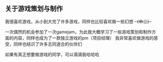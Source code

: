 ## 关于游戏策划与制作
我很喜欢游戏，从小到大完了许多游戏，同样也比较喜欢做一些幻想
~~（中二）~~

一次偶然的机会参加了一次gamejam，为此我大概学习了一些游戏策划和制作方面的内容，同样也成为了一款独立游戏的pm（项目经理）
我非常喜欢做游戏的感受，同样也结识了许多志同道合的伙伴们

如果有真正想要做游戏的同学，可以滴滴我哈哈哈